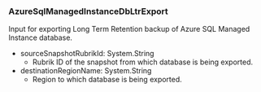 ### AzureSqlManagedInstanceDbLtrExport
Input for exporting Long Term Retention backup of Azure SQL Managed Instance database.

- sourceSnapshotRubrikId: System.String
  - Rubrik ID of the snapshot from which database is being exported.
- destinationRegionName: System.String
  - Region to which database is being exported.
